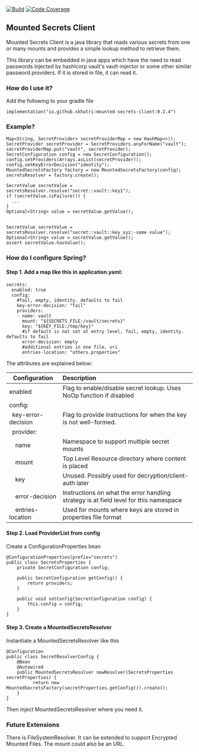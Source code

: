 
[![Build](https://travis-ci.com/skhatri/mounted-secrets-client.svg?branch=master)](https://travis-ci.com/github/skhatri/mounted-secrets-client)
[![Code Coverage](https://img.shields.io/codecov/c/github/skhatri/mounted-secrets-client/master.svg)](https://codecov.io/github/skhatri/mounted-secrets-client?branch=master)

## Mounted Secrets Client

Mounted Secrets Client is a java library that reads various secrets from one or many mounts and provides a simple lookup method to retrieve
them.

This library can be embedded in java apps which have the need to read passwords injected by hashicorp vault's vault-injector or some other similar 
password providers. If it is stored in file, it can read it.


### How do I use it?

Add the following to your gradle file

```
implementation("io.github.skhatri:mounted-secrets-client:0.2.4")
```

### Example?

```
Map<String, SecretProvider> secretProviderMap = new HashMap<>();
SecretProvider secretProvider = SecretProviders.anyForName("vault");
secretProviderMap.put("vault", secretProvider);
SecretConfiguration config = new SecretConfiguration();
config.setProviders(Arrays.asList(secretProvider));
config.setKeyErrorDecision("identity");
MountedSecretsFactory factory = new MountedSecretsFactory(config);
secretsResolver = factory.create();

SecretValue secretValue = secretsResolver.resolve("secret::vault::key1");
if (secretValue.isFailure()) {
  ...
}
Optional<String> value = secretValue.getValue();


SecretValue secretValue = secretsResolver.resolve("secret::vault::key_xyz:-some value");
Optional<String> value = secretValue.getValue();
assert secretValue.hasValue();
```

### How do I configure Spring?

#### Step 1. Add a map like this in application.yaml:
```
secrets:
  enabled: true
  config:
    #fail, empty, identity. defaults to fail
    key-error-decision: "fail"
    providers:
    - name: vault
      mount: "${SECRETS_FILE:/vault/secrets}"
      key: "${KEY_FILE:/tmp/key}"
      #if default is not set at entry level, fail, empty, identity. defaults to fail
      error-decision: empty
      #additional entries in one file, uri
      entries-location: "others.properties"
```

The attributes are explained below:

| Configuration | Description |
| ------------- |:------------|
| enabled | Flag to enable/disable secret lookup. Uses NoOp function if disabled  |
| config:         |           |
| ` `key-error-decision | Flag to provide instructions for when the key is not well-formed.  |
| ` `provider:       |             |
| `  `name            | Namespace to support multiple secret mounts            |
| `  `mount           | Top Level Resource directory where content is placed   |
| `  `key             | Unused. Possibly used for decryption/client-auth later |
| `  `error-decision  | Instructions on what the error handling strategy is at field level for this namespace |
| `  `entries-location| Used for mounts where keys are stored in properties file format | 



#### Step 2. Load ProviderList from config

Create a ConfigurationProperties bean
```
@ConfigurationProperties(prefix="secrets")
public class SecretsProperties {
    private SecretConfiguration config;

    public SecretConfiguration getConfig() {
        return providers;
    }

    public void setConfig(SecretConfiguration config) {
        this.config = config;
    }
}

```

#### Step 3. Create a MountedSecretsResolver

Instantiate a MountedSecretsResolver like this

```
@Configuration
public class SecretResolverConfig {
    @Bean
    @Autowired
    public MountedSecretsResolver newResolver(SecretsProperties secretProperties) {
          return new MountedSecretsFactory(secretProperties.getConfig()).create();
    }
}
```

Then inject MountedSecretsResolver where you need it.


### Future Extensions
There is FileSystemResolver. It can be extended to support Encrypted Mounted Files. The mount could also be an URL. 
 
 